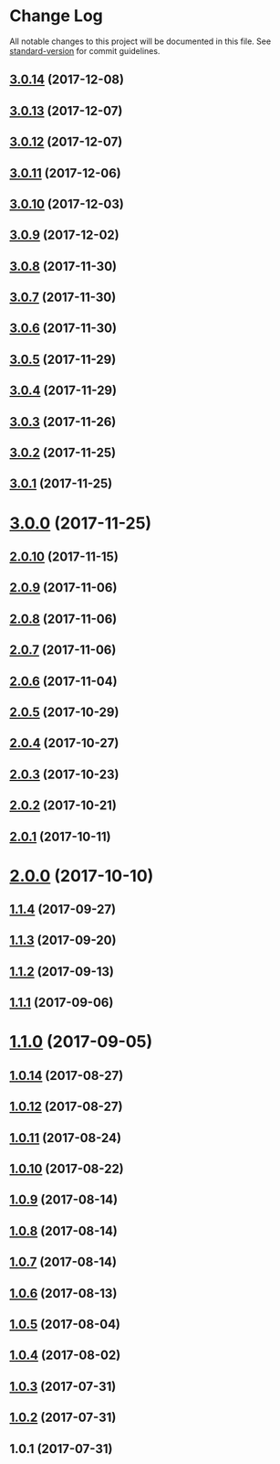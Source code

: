# Change Log

All notable changes to this project will be documented in this file. See [standard-version](https://github.com/conventional-changelog/standard-version) for commit guidelines.

<a name="3.0.14"></a>
## [3.0.14](https://github.com/zerkalica/lom_atom/compare/v3.0.13...v3.0.14) (2017-12-08)



<a name="3.0.13"></a>
## [3.0.13](https://github.com/zerkalica/lom_atom/compare/v3.0.12...v3.0.13) (2017-12-07)



<a name="3.0.12"></a>
## [3.0.12](https://github.com/zerkalica/lom_atom/compare/v3.0.11...v3.0.12) (2017-12-07)



<a name="3.0.11"></a>
## [3.0.11](https://github.com/zerkalica/lom_atom/compare/v3.0.10...v3.0.11) (2017-12-06)



<a name="3.0.10"></a>
## [3.0.10](https://github.com/zerkalica/lom_atom/compare/v3.0.9...v3.0.10) (2017-12-03)



<a name="3.0.9"></a>
## [3.0.9](https://github.com/zerkalica/lom_atom/compare/v3.0.8...v3.0.9) (2017-12-02)



<a name="3.0.8"></a>
## [3.0.8](https://github.com/zerkalica/lom_atom/compare/v3.0.7...v3.0.8) (2017-11-30)



<a name="3.0.7"></a>
## [3.0.7](https://github.com/zerkalica/lom_atom/compare/v3.0.6...v3.0.7) (2017-11-30)



<a name="3.0.6"></a>
## [3.0.6](https://github.com/zerkalica/lom_atom/compare/v3.0.5...v3.0.6) (2017-11-30)



<a name="3.0.5"></a>
## [3.0.5](https://github.com/zerkalica/lom_atom/compare/v3.0.4...v3.0.5) (2017-11-29)



<a name="3.0.4"></a>
## [3.0.4](https://github.com/zerkalica/lom_atom/compare/v3.0.3...v3.0.4) (2017-11-29)



<a name="3.0.3"></a>
## [3.0.3](https://github.com/zerkalica/lom_atom/compare/v3.0.2...v3.0.3) (2017-11-26)



<a name="3.0.2"></a>
## [3.0.2](https://github.com/zerkalica/lom_atom/compare/v3.0.1...v3.0.2) (2017-11-25)



<a name="3.0.1"></a>
## [3.0.1](https://github.com/zerkalica/lom_atom/compare/v3.0.0...v3.0.1) (2017-11-25)



<a name="3.0.0"></a>
# [3.0.0](https://github.com/zerkalica/lom_atom/compare/v2.0.10...v3.0.0) (2017-11-25)



<a name="2.0.10"></a>
## [2.0.10](https://github.com/zerkalica/lom_atom/compare/v2.0.9...v2.0.10) (2017-11-15)



<a name="2.0.9"></a>
## [2.0.9](https://github.com/zerkalica/lom_atom/compare/v2.0.8...v2.0.9) (2017-11-06)



<a name="2.0.8"></a>
## [2.0.8](https://github.com/zerkalica/lom_atom/compare/v2.0.7...v2.0.8) (2017-11-06)



<a name="2.0.7"></a>
## [2.0.7](https://github.com/zerkalica/lom_atom/compare/v2.0.6...v2.0.7) (2017-11-06)



<a name="2.0.6"></a>
## [2.0.6](https://github.com/zerkalica/lom_atom/compare/v2.0.5...v2.0.6) (2017-11-04)



<a name="2.0.5"></a>
## [2.0.5](https://github.com/zerkalica/lom_atom/compare/v2.0.4...v2.0.5) (2017-10-29)



<a name="2.0.4"></a>
## [2.0.4](https://github.com/zerkalica/lom_atom/compare/v2.0.3...v2.0.4) (2017-10-27)



<a name="2.0.3"></a>
## [2.0.3](https://github.com/zerkalica/lom_atom/compare/v2.0.2...v2.0.3) (2017-10-23)



<a name="2.0.2"></a>
## [2.0.2](https://github.com/zerkalica/lom_atom/compare/v2.0.1...v2.0.2) (2017-10-21)



<a name="2.0.1"></a>
## [2.0.1](https://github.com/zerkalica/lom_atom/compare/v2.0.0...v2.0.1) (2017-10-11)



<a name="2.0.0"></a>
# [2.0.0](https://github.com/zerkalica/lom_atom/compare/v1.1.4...v2.0.0) (2017-10-10)



<a name="1.1.4"></a>
## [1.1.4](https://github.com/zerkalica/lom_atom/compare/v1.1.3...v1.1.4) (2017-09-27)



<a name="1.1.3"></a>
## [1.1.3](https://github.com/zerkalica/lom_atom/compare/v1.1.2...v1.1.3) (2017-09-20)



<a name="1.1.2"></a>
## [1.1.2](https://github.com/zerkalica/lom_atom/compare/v1.1.1...v1.1.2) (2017-09-13)



<a name="1.1.1"></a>
## [1.1.1](https://github.com/zerkalica/lom_atom/compare/v1.1.0...v1.1.1) (2017-09-06)



<a name="1.1.0"></a>
# [1.1.0](https://github.com/zerkalica/lom_atom/compare/v1.0.14...v1.1.0) (2017-09-05)



<a name="1.0.14"></a>
## [1.0.14](https://github.com/zerkalica/lom_atom/compare/v1.0.13...v1.0.14) (2017-08-27)



<a name="1.0.12"></a>
## [1.0.12](https://github.com/zerkalica/lom_atom/compare/v1.0.11...v1.0.12) (2017-08-27)



<a name="1.0.11"></a>
## [1.0.11](https://github.com/zerkalica/lom_atom/compare/v1.0.10...v1.0.11) (2017-08-24)



<a name="1.0.10"></a>
## [1.0.10](https://github.com/zerkalica/lom_atom/compare/v1.0.9...v1.0.10) (2017-08-22)



<a name="1.0.9"></a>
## [1.0.9](https://github.com/zerkalica/lom_atom/compare/v1.0.8...v1.0.9) (2017-08-14)



<a name="1.0.8"></a>
## [1.0.8](https://github.com/zerkalica/lom_atom/compare/v1.0.7...v1.0.8) (2017-08-14)



<a name="1.0.7"></a>
## [1.0.7](https://github.com/zerkalica/lom_atom/compare/v1.0.6...v1.0.7) (2017-08-14)



<a name="1.0.6"></a>
## [1.0.6](https://github.com/zerkalica/lom_atom/compare/v1.0.5...v1.0.6) (2017-08-13)



<a name="1.0.5"></a>
## [1.0.5](https://github.com/zerkalica/lom_atom/compare/v1.0.4...v1.0.5) (2017-08-04)



<a name="1.0.4"></a>
## [1.0.4](https://github.com/zerkalica/lom_atom/compare/v1.0.3...v1.0.4) (2017-08-02)



<a name="1.0.3"></a>
## [1.0.3](https://github.com/zerkalica/lom_atom/compare/v1.0.2...v1.0.3) (2017-07-31)



<a name="1.0.2"></a>
## [1.0.2](https://github.com/zerkalica/lom_atom/compare/v1.0.1...v1.0.2) (2017-07-31)



<a name="1.0.1"></a>
## 1.0.1 (2017-07-31)
